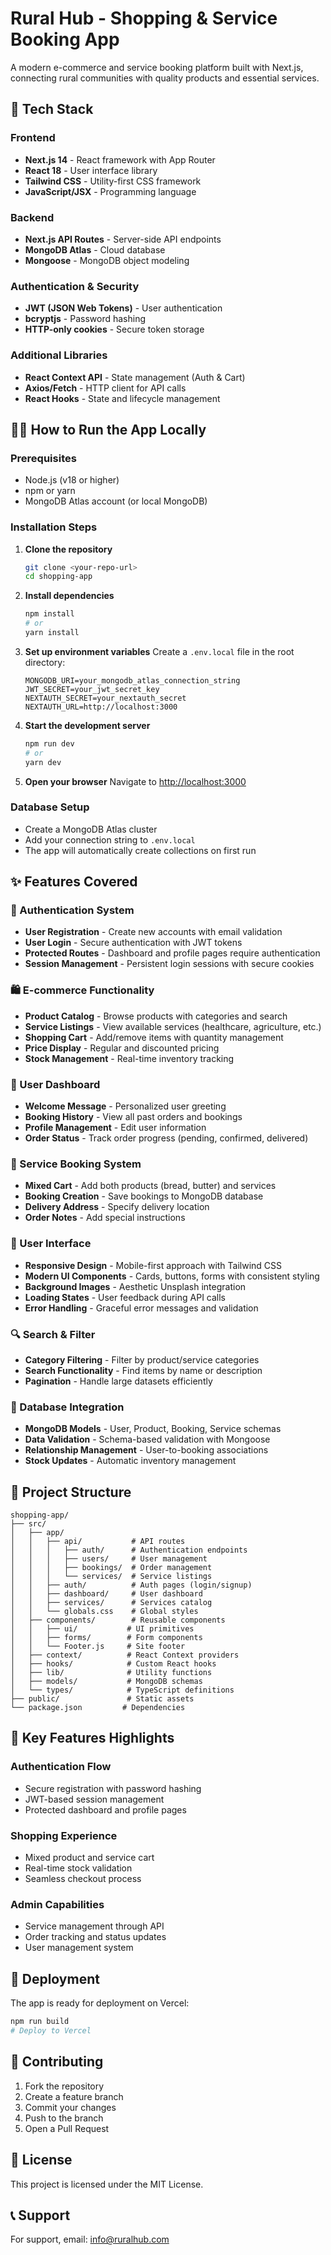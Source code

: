 # Rural Hub - Shopping & Service Booking App

A modern e-commerce and service booking platform built with Next.js, connecting rural communities with quality products and essential services.

## 🚀 Tech Stack

### Frontend
- **Next.js 14** - React framework with App Router
- **React 18** - User interface library
- **Tailwind CSS** - Utility-first CSS framework
- **JavaScript/JSX** - Programming language

### Backend
- **Next.js API Routes** - Server-side API endpoints
- **MongoDB Atlas** - Cloud database
- **Mongoose** - MongoDB object modeling

### Authentication & Security
- **JWT (JSON Web Tokens)** - User authentication
- **bcryptjs** - Password hashing
- **HTTP-only cookies** - Secure token storage

### Additional Libraries
- **React Context API** - State management (Auth & Cart)
- **Axios/Fetch** - HTTP client for API calls
- **React Hooks** - State and lifecycle management

## 🏃‍♂️ How to Run the App Locally

### Prerequisites
- Node.js (v18 or higher)
- npm or yarn
- MongoDB Atlas account (or local MongoDB)

### Installation Steps

1. **Clone the repository**
   ```bash
   git clone <your-repo-url>
   cd shopping-app
   ```

2. **Install dependencies**
   ```bash
   npm install
   # or
   yarn install
   ```

3. **Set up environment variables**
   Create a `.env.local` file in the root directory:
   ```env
   MONGODB_URI=your_mongodb_atlas_connection_string
   JWT_SECRET=your_jwt_secret_key
   NEXTAUTH_SECRET=your_nextauth_secret
   NEXTAUTH_URL=http://localhost:3000
   ```

4. **Start the development server**
   ```bash
   npm run dev
   # or
   yarn dev
   ```

5. **Open your browser**
   Navigate to [http://localhost:3000](http://localhost:3000)

### Database Setup
- Create a MongoDB Atlas cluster
- Add your connection string to `.env.local`
- The app will automatically create collections on first run

## ✨ Features Covered

### 🔐 Authentication System
- **User Registration** - Create new accounts with email validation
- **User Login** - Secure authentication with JWT tokens
- **Protected Routes** - Dashboard and profile pages require authentication
- **Session Management** - Persistent login sessions with secure cookies

### 🛍️ E-commerce Functionality
- **Product Catalog** - Browse products with categories and search
- **Service Listings** - View available services (healthcare, agriculture, etc.)
- **Shopping Cart** - Add/remove items with quantity management
- **Price Display** - Regular and discounted pricing
- **Stock Management** - Real-time inventory tracking

### 📱 User Dashboard
- **Welcome Message** - Personalized user greeting
- **Booking History** - View all past orders and bookings
- **Profile Management** - Edit user information
- **Order Status** - Track order progress (pending, confirmed, delivered)

### 🎯 Service Booking System
- **Mixed Cart** - Add both products (bread, butter) and services
- **Booking Creation** - Save bookings to MongoDB database
- **Delivery Address** - Specify delivery location
- **Order Notes** - Add special instructions

### 🎨 User Interface
- **Responsive Design** - Mobile-first approach with Tailwind CSS
- **Modern UI Components** - Cards, buttons, forms with consistent styling
- **Background Images** - Aesthetic Unsplash integration
- **Loading States** - User feedback during API calls
- **Error Handling** - Graceful error messages and validation

### 🔍 Search & Filter
- **Category Filtering** - Filter by product/service categories
- **Search Functionality** - Find items by name or description
- **Pagination** - Handle large datasets efficiently

### 💾 Database Integration
- **MongoDB Models** - User, Product, Booking, Service schemas
- **Data Validation** - Schema-based validation with Mongoose
- **Relationship Management** - User-to-booking associations
- **Stock Updates** - Automatic inventory management

## 📁 Project Structure

```
shopping-app/
├── src/
│   ├── app/
│   │   ├── api/           # API routes
│   │   │   ├── auth/      # Authentication endpoints
│   │   │   ├── users/     # User management
│   │   │   ├── bookings/  # Order management
│   │   │   └── services/  # Service listings
│   │   ├── auth/          # Auth pages (login/signup)
│   │   ├── dashboard/     # User dashboard
│   │   ├── services/      # Services catalog
│   │   └── globals.css    # Global styles
│   ├── components/        # Reusable components
│   │   ├── ui/           # UI primitives
│   │   ├── forms/        # Form components
│   │   └── Footer.js     # Site footer
│   ├── context/          # React Context providers
│   ├── hooks/            # Custom React hooks
│   ├── lib/              # Utility functions
│   ├── models/           # MongoDB schemas
│   └── types/            # TypeScript definitions
├── public/               # Static assets
└── package.json         # Dependencies
```

## 🌟 Key Features Highlights

### Authentication Flow
- Secure registration with password hashing
- JWT-based session management
- Protected dashboard and profile pages

### Shopping Experience
- Mixed product and service cart
- Real-time stock validation
- Seamless checkout process

### Admin Capabilities
- Service management through API
- Order tracking and status updates
- User management system

## 🚀 Deployment

The app is ready for deployment on Vercel:

```bash
npm run build
# Deploy to Vercel
```

## 🤝 Contributing

1. Fork the repository
2. Create a feature branch
3. Commit your changes
4. Push to the branch
5. Open a Pull Request

## 📄 License

This project is licensed under the MIT License.

## 📞 Support

For support, email: info@ruralhub.com
